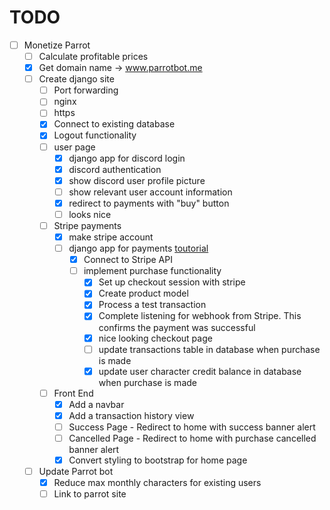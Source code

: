 # TODO

- [ ] Monetize Parrot
  - [ ] Calculate profitable prices
  - [x] Get domain name -> www.parrotbot.me
  - [ ] Create django site
    - [ ] Port forwarding
    - [ ] nginx
    - [ ] https
    - [x] Connect to existing database
    - [x] Logout functionality
    - [ ] user page
      - [x] django app for discord login
      - [x] discord authentication
      - [x] show discord user profile picture
      - [ ] show relevant user account information
      - [x] redirect to payments with "buy" button
      - [ ] looks nice
    - [ ] Stripe payments
      - [x] make stripe account
      - [ ] django app for payments [toutorial](https://www.youtube.com/watch?v=722A27IoQnk)
        - [x] Connect to Stripe API
        - [ ] implement purchase functionality 
          - [x] Set up checkout session with stripe
          - [x] Create product model
          - [x] Process a test transaction
          - [x] Complete listening for webhook from Stripe. This confirms the payment was successful
          - [x] nice looking checkout page
          - [ ] update transactions table in database when purchase is made
          - [x] update user character credit balance in database when purchase is made
    - [ ] Front End
      - [x] Add a navbar
      - [x] Add a transaction history view
      - [ ] Success Page - Redirect to home with success banner alert
      - [ ] Cancelled Page - Redirect to home with purchase cancelled banner alert
      - [x] Convert styling to bootstrap for home page
  - [ ] Update Parrot bot
    - [x] Reduce max monthly characters for existing users
    - [ ] Link to parrot site
